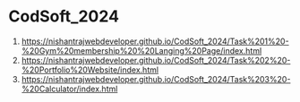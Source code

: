 # CodSoft_2024

1.    https://nishantrajwebdeveloper.github.io/CodSoft_2024/Task%201%20-%20Gym%20membership%20%20Langing%20Page/index.html
2.    https://nishantrajwebdeveloper.github.io/CodSoft_2024/Task%202%20-%20Portfolio%20Website/index.html
3.    https://nishantrajwebdeveloper.github.io/CodSoft_2024/Task%203%20-%20Calculator/index.html


